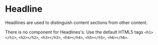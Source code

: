 # Headline
Headlines are used to distinguish content sections from other content.

There is no component for Headlines's. Use the default HTML5 tags `<h1></h1>`, `<h2></h2>`, `<h3></h3>`, `<h4></h4>`, `<h5></h5>`, `<h6></h6>`.
